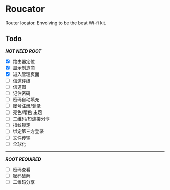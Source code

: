 # Roucator
Router locator. Envolving to be the best Wi-fi kit.

## Todo
***NOT NEED ROOT***

- [x] 路由器定位
- [x] 显示制造商
- [x] 进入管理页面
- [ ] 信道评级
- [ ] 信道图
- [ ] 记住密码
- [ ] 密码自动填充
- [ ] 账号注册/登录
- [ ] 亮色/暗色 主题
- [ ] 二维码/短连接分享
- [ ] 指纹锁定
- [ ] 绑定第三方登录
- [ ] 文件传输
- [ ] 全球化

-------------------

***ROOT REQUIRED***

- [ ] 密码查看
- [ ] 密码破解
- [ ] 二维码分享
